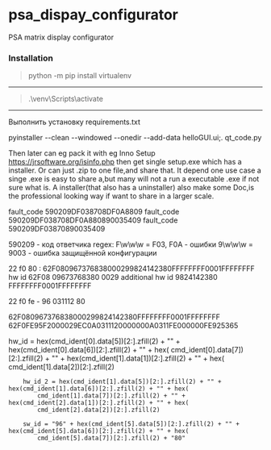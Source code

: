 # psa_dispay_configurator
PSA matrix display configurator

### Installation

>python -m pip install virtualenv
***
>.\venv\Scripts\activate
***
Выполнить установку requirements.txt

pyinstaller --clean --windowed --onedir --add-data helloGUI.ui;. qt_code.py

Then later can eg pack it with eg Inno Setup https://jrsoftware.org/isinfo.php then get single setup.exe which has a installer.
Or can just .zip to one file,and share that.
It depend one use case a singe .exe is easy to share a,but many will not a run a executable .exe if not sure what is.
A installer(that also has a uninstaller) also make some Doc,is the professional looking way if want to share in a larger scale. 

fault_code 590209DF038708DF0A8809
fault_code 590209DF038708DF0A880890035409
fault_code 590209DF03870890035409

590209 - код ответчика
regex:
F\w\w\w = F03, F0A - ошибки
9\w\w\w = 9003 - ошибка защищённой конфигурации

22 f0 80 : 62F080967376838000299824142380FFFFFFFF0001FFFFFFFF
    hw id 62F08 09673768380
    0029 
    additional hw id 9824142380 
    FFFFFFFF0001FFFFFFFF

22 f0 fe - 96 031112 80

62F080967376838000299824142380FFFFFFFF0001FFFFFFFF
62F0FE95F2000029EC0A0311120000000A0311FE000000FE925365

hw_id = hex(cmd_ident[0].data[5])[2:].zfill(2) + "" + hex(cmd_ident[0].data[6])[2:].zfill(2) + "" + hex(
            cmd_ident[0].data[7])[2:].zfill(2) + "" + hex(cmd_ident[1].data[1])[2:].zfill(2) + "" + hex(
            cmd_ident[1].data[2])[2:].zfill(2)

        hw_id_2 = hex(cmd_ident[1].data[5])[2:].zfill(2) + "" + hex(cmd_ident[1].data[6])[2:].zfill(2) + "" + hex(
            cmd_ident[1].data[7])[2:].zfill(2) + "" + hex(cmd_ident[2].data[1])[2:].zfill(2) + "" + hex(
            cmd_ident[2].data[2])[2:].zfill(2)

        sw_id = "96" + hex(cmd_ident[5].data[5])[2:].zfill(2) + "" + hex(cmd_ident[5].data[6])[2:].zfill(2) + "" + hex(
            cmd_ident[5].data[7])[2:].zfill(2) + "80"

